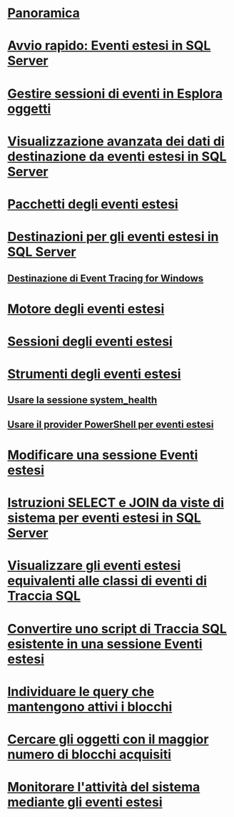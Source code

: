 # [Panoramica](extended-events.md)  
# [Avvio rapido: Eventi estesi in SQL Server](quick-start-extended-events-in-sql-server.md)  
# [Gestire sessioni di eventi in Esplora oggetti](manage-event-sessions-in-the-object-explorer.md)  
# [Visualizzazione avanzata dei dati di destinazione da eventi estesi in SQL Server](advanced-viewing-of-target-data-from-extended-events-in-sql-server.md)  
# [Pacchetti degli eventi estesi](sql-server-extended-events-packages.md)  
# [Destinazioni per gli eventi estesi in SQL Server](targets-for-extended-events-in-sql-server.md)  
## [Destinazione di Event Tracing for Windows](event-tracing-for-windows-target.md)  
# [Motore degli eventi estesi](sql-server-extended-events-engine.md)  
# [Sessioni degli eventi estesi](sql-server-extended-events-sessions.md)  
# [Strumenti degli eventi estesi](extended-events-tools.md)  
## [Usare la sessione system_health](use-the-system-health-session.md)  
## [Usare il provider PowerShell per eventi estesi](use-the-powershell-provider-for-extended-events.md)  
# [Modificare una sessione Eventi estesi](alter-an-extended-events-session.md)  
# [Istruzioni SELECT e JOIN da viste di sistema per eventi estesi in SQL Server](selects-and-joins-from-system-views-for-extended-events-in-sql-server.md)  
# [Visualizzare gli eventi estesi equivalenti alle classi di eventi di Traccia SQL](view-the-extended-events-equivalents-to-sql-trace-event-classes.md)  
# [Convertire uno script di Traccia SQL esistente in una sessione Eventi estesi](convert-an-existing-sql-trace-script-to-an-extended-events-session.md)  
# [Individuare le query che mantengono attivi i blocchi](determine-which-queries-are-holding-locks.md)  
# [Cercare gli oggetti con il maggior numero di blocchi acquisiti](find-the-objects-that-have-the-most-locks-taken-on-them.md)  
# [Monitorare l'attività del sistema mediante gli eventi estesi](monitor-system-activity-using-extended-events.md)  
